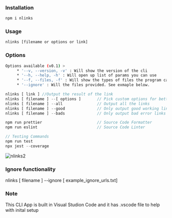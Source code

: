### Installation

```bash
npm i nlinks
```

### Usage

```javascript
nlinks [filename or options or link]
```

### Options

```bash
Options available (v0.1) >
     * '--v, --version, -v' : Will show the version of the cli
     * '--h, --help, -h' : Will open up list of params you can use
     * '--f, --files, -f' : Will show the types of files the program can format
     * '--ignore' : Will the files provided. See exmaple below.
```

```javascript
nlinks [ link ] //Output the result of the link
nlinks [ filename ] --[ options ]       // Pick custom options for better reuslt/understanding of the CLI
nlinks [ filename ] --all               // Output all the links
nlinks [ filename ] --good              // Only output good working links
nlinks [ filename ] --bads              // Only output bad error links

npm run prettier                        // Source Code Formatter
npm run eslint                          // Source Code Linter

// Testing Commands
npm run test
npx jest --coverage
```


![nlinks2](https://user-images.githubusercontent.com/44411777/95935132-87d8e880-0da0-11eb-986c-eb55dd3c8eba.gif)

### Ignore functionality

nlinks [ filename ] --ignore [ example_ignore_urls.txt]

### Note

This CLI App is built in Visual Studion Code and it has .vscode file to help with inital setup

